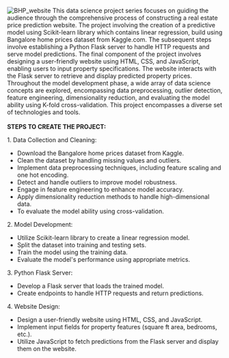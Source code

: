 ![BHP_website](https://github.com/MVKrish17/BanglorePricePredictionMLproject1/assets/155152270/647c2748-056c-4a76-832c-984c1d01cd3a)
This data science project series focuses on guiding the audience through the comprehensive process of constructing a real estate price prediction website. The project involving the creation of a predictive model using Scikit-learn library which contains linear regression, build using Bangalore home prices dataset from Kaggle.com. The subsequent steps involve establishing a Python Flask server to handle HTTP requests and serve model predictions. The final component of the project involves designing a user-friendly website using HTML, CSS, and JavaScript, enabling users to input property specifications. The website interacts with the Flask server to retrieve and display predicted property prices. Throughout the model development phase, a wide array of data science concepts are explored, encompassing data preprocessing, outlier detection, feature engineering, dimensionality reduction, and evaluating the model ability using K-fold cross-validation. This project encompasses a diverse set of technologies and tools.<br></br>
<b>STEPS TO CREATE THE PROJECT:</b>
<div>
        1. Data Collection and Cleaning:
        <div style="text-align:left">
                <ul style="list-style-type:disc;">
                <li> Download the Bangalore home prices dataset from Kaggle.</li>
                <li> Clean the dataset by handling missing values and outliers.</li>
                <li> Implement data preprocessing techniques, including feature scaling and one hot encoding.</li>
                <li> Detect and handle outliers to improve model robustness.</li>
                <li> Engage in feature engineering to enhance model accuracy.</li>
                <li> Apply dimensionality reduction methods to handle high-dimensional data.</li>
                <li>To evaluate the model ability using cross-validation.</li>
                </ul>
        </div>
        2. Model Development:
        <ul style="list-style-type:disc;">
                <li>Utilize Scikit-learn library to create a linear regression model.</li>
                <li>Split the dataset into training and testing sets.</li>
                <li>Train the model using the training data.</li>
                <li>Evaluate the model's performance using appropriate metrics.</li>
                </ul>
        3. Python Flask Server:
        <ul style="list-style-type:disc;">
                <li>Develop a Flask server that loads the trained model.</li>
                <li>Create endpoints to handle HTTP requests and return predictions.</li>
                </ul>
        4. Website Design:
        <ul style="list-style-type:disc;">
                <li>Design a user-friendly website using HTML, CSS, and JavaScript.</li>
                <li>Implement input fields for property features (square ft area, bedrooms, etc.).</li>
                <li>Utilize JavaScript to fetch predictions from the Flask server and display them on the website.</li>
                </ul>
</div>
